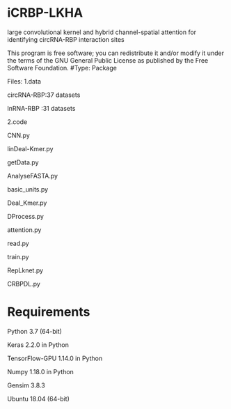 # iCRBP-LKHA
large convolutional kernel and hybrid channel-spatial attention for identifying circRNA-RBP interaction sites

This program is free software; you can redistribute it and/or modify it under the terms of the GNU General Public License as published by the Free Software Foundation.
#Type: Package

Files: 1.data

circRNA-RBP:37 datasets

lnRNA-RBP :31 datasets

2.code

CNN.py

linDeal-Kmer.py

getData.py

AnalyseFASTA.py

basic_units.py

Deal_Kmer.py

DProcess.py

attention.py

read.py

train.py

RepLknet.py

CRBPDL.py

# Requirements

Python 3.7 (64-bit)

Keras 2.2.0 in Python

TensorFlow-GPU 1.14.0 in Python

Numpy 1.18.0 in Python

Gensim 3.8.3

Ubuntu 18.04 (64-bit)
